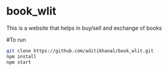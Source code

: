 # book_wlit
This is a website that helps in buy/sell and exchange of books

#To run
 
 ```bash
git clone https://github.com/aditikhanal/book_wlit.git
npm install
npm start
```
